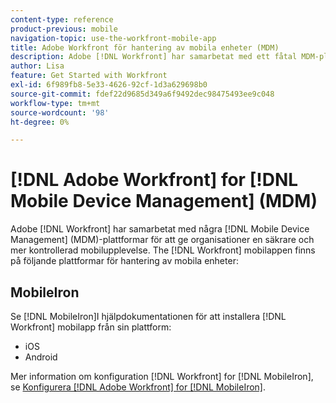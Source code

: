 ```yaml
---
content-type: reference
product-previous: mobile
navigation-topic: use-the-workfront-mobile-app
title: Adobe Workfront för hantering av mobila enheter (MDM)
description: Adobe [!DNL Workfront] har samarbetat med ett fåtal MDM-plattformar (Mobile Device Management) för att ge organisationer en säkrare och mer kontrollerad mobilupplevelse. Workfront mobilapp finns på följande plattformar för hantering av mobila enheter - EDIT ME.
author: Lisa
feature: Get Started with Workfront
exl-id: 6f989fb8-5e33-4626-92cf-1d3a629698b0
source-git-commit: fdef22d9685d349a6f9492dec98475493ee9c048
workflow-type: tm+mt
source-wordcount: '98'
ht-degree: 0%

---
```


# [!DNL Adobe Workfront] for [!DNL Mobile Device Management] (MDM)

Adobe [!DNL Workfront] har samarbetat med några [!DNL Mobile Device Management] (MDM)-plattformar för att ge organisationer en säkrare och mer kontrollerad mobilupplevelse. The [!DNL Workfront] mobilappen finns på följande plattformar för hantering av mobila enheter:

## MobileIron

Se [!DNL MobileIron]I hjälpdokumentationen för att installera [!DNL Workfront] mobilapp från sin plattform:

* iOS
* Android

Mer information om konfiguration [!DNL Workfront] for [!DNL MobileIron], se [Konfigurera [!DNL Adobe Workfront] for [!DNL MobileIron]](../../../workfront-basics/mobile-apps/using-the-workfront-mobile-app/wf-mobileiron-configs.md).

<!--
<h2 data-mc-conditions="QuicksilverOrClassic.Draft mode">Blackberry Dynamics</h2>
-->

<!--
<p data-mc-conditions="QuicksilverOrClassic.Draft mode">See Blackberry Dynamics' help documentation to install the Workfront mobile app from their platform:</p>
-->

<!--
<ul data-mc-conditions="QuicksilverOrClassic.Draft mode">
<li>iOS</li>
<li>Android</li>
</ul>
-->
